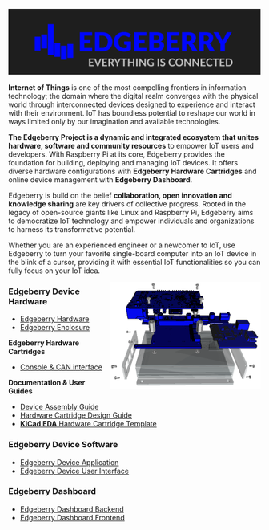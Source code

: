 ![Edgeberry Banner](https://github.com/Edgeberry/.github/blob/main/brand/Edgeberry_banner_EverythingIsConnected.png?raw=true)

**Internet of Things** is one of the most compelling frontiers in information technology; the domain where the digital realm converges with the physical world through interconnected devices designed to experience and interact with their environment. IoT has boundless potential to reshape our world in ways limited only by our imagination and available technologies.

**The Edgeberry Project is a dynamic and integrated ecosystem that unites hardware, software and community resources** to empower IoT  users and developers. With Raspberry Pi at its core, Edgeberry provides the foundation for building, deploying and managing IoT devices. It offers diverse hardware configurations with **Edgeberry Hardware Cartridges** and online device management with **Edgeberry Dashboard**.

Edgeberry is build on the belief **collaboration, open innovation and knowledge sharing** are key drivers of collective progress. Rooted in the legacy of open-source giants like Linux and Raspberry Pi, Edgeberry aims to democratize IoT technology and empower individuals and organizations to harness its transformative potential.

Whether you are an experienced engineer or a newcomer to IoT, use Edgeberry to turn your favorite single-board computer into an IoT device in the blink of a cursor, providing it with essential IoT functionalities so you can fully focus on your IoT idea.

<img src="https://github.com/Edgeberry/.github/blob/main/images/device_exploded.png?raw=true" align="right" width="60%"/>

### Edgeberry Device Hardware
- [Edgeberry Hardware](https://github.com/Edgeberry/Edgeberry-hardware)
- [Edgeberry Enclosure](https://www.thingiverse.com/thing:6595172)

**Edgeberry Hardware Cartridges**
- [Console & CAN interface](https://github.com/Edgeberry/Edgeberry-cartridge-console-can)

**Documentation & User Guides**
- [Device Assembly Guide](https://github.com/Edgeberry/.github/blob/main/documentation/Device_Assembly_Guide.pdf)
- [Hardware Cartridge Design Guide](https://github.com/Edgeberry/.github/blob/main/documentation/Hardware_Cartridge_Design_Guide.pdf)
- [**KiCad EDA** Hardware Cartridge Template](https://gitlab.com/kicad/libraries/kicad-templates/-/tree/master/Projects/Edgeberry_Cartridge?ref_type=heads)
### Edgeberry Device Software
 - [Edgeberry Device Application](https://github.com/Edgeberry/Edgeberry)
 - [Edgeberry Device User Interface](https://github.com/Edgeberry/Edgeberry-UI)
### Edgeberry Dashboard
 - [Edgeberry Dashboard Backend](https://github.com/Edgeberry/Edgeberry-dashboard)
 - [Edgeberry Dashboard Frontend](https://github.com/Edgeberry/Edgeberry-dashboard-UI)

<br clear="right"/>
